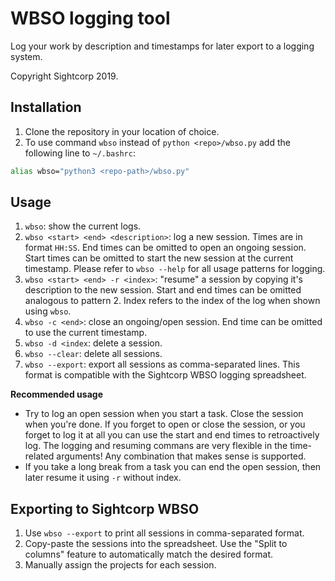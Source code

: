 # WBSO logging tool

Log your work by description and timestamps for later export to a logging system.

Copyright Sightcorp 2019.

## Installation

1. Clone the repository in your location of choice.
2. To use command `wbso` instead of `python <repo>/wbso.py` add the following line to `~/.bashrc`:

```bash
alias wbso="python3 <repo-path>/wbso.py"
```

## Usage

1. `wbso`: show the current logs.
2. `wbso <start> <end> <description>`: log a new session. Times are in format `HH:SS`. End times can be omitted to open an ongoing session. Start times can be omitted to start the new session at the current timestamp. Please refer to `wbso --help` for all usage patterns for logging.
3. `wbso <start> <end> -r <index>`: "resume" a session by copying it's description to the new session. Start and end times can be omitted analogous to pattern 2. Index refers to the index of the log when shown using `wbso`.
4. `wbso -c <end>`: close an ongoing/open session. End time can be omitted to use the current timestamp.
5. `wbso -d <index`: delete a session.
6. `wbso --clear`: delete all sessions.
7. `wbso --export`: export all sessions as comma-separated lines. This format is compatible with the Sightcorp WBSO logging spreadsheet.

**Recommended usage**

- Try to log an open session when you start a task. Close the session when you're done. If you forget to open or close the session, or you forget to log it at all you can use the start and end times to retroactively log. The logging and resuming commans are very flexible in the time-related arguments! Any combination that makes sense is supported.
- If you take a long break from a task you can end the open session, then later resume it using `-r` without index.

## Exporting to Sightcorp WBSO

1. Use `wbso --export` to print all sessions in comma-separated format.
2. Copy-paste the sessions into the spreadsheet. Use the "Split to columns" feature to automatically match the desired format.
3. Manually assign the projects for each session.
